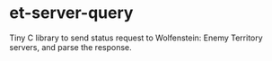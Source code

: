 # et-server-query
Tiny C library to send status request to Wolfenstein: Enemy Territory servers, and parse the response.
